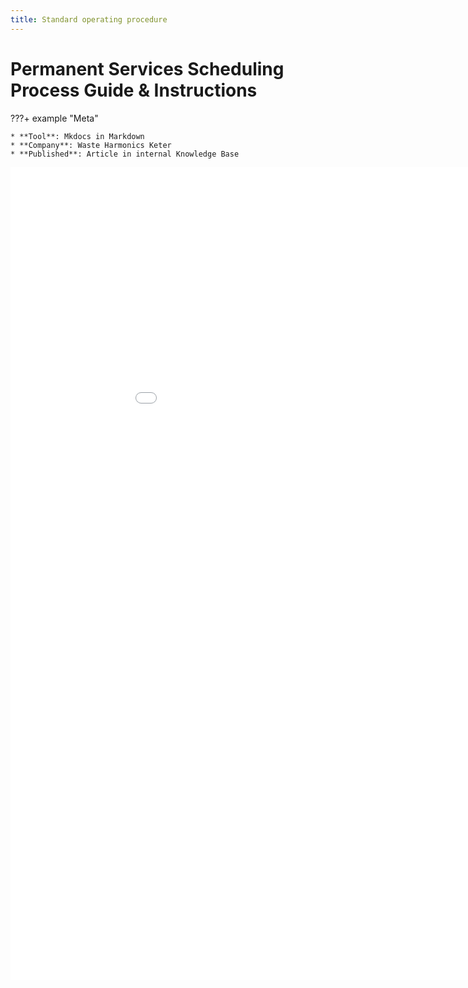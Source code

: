 ```yaml
---
title: Standard operating procedure
---
```


# Permanent Services Scheduling Process Guide & Instructions

???+ example "Meta"

    * **Tool**: Mkdocs in Markdown
    * **Company**: Waste Harmonics Keter
    * **Published**: Article in internal Knowledge Base

<embed class="pdf" 
               src=
"../../assets\pdfs\sop.pdf"
            width="1000" height="1300" markdown>